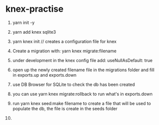 # knex-practise

1. yarn init -y 

2. yarn add knex sqlite3

3. yarn knex init  // creates a configuration file for knex

4. Create a migration with: yarn knex migrate:filename

5. under development in the knex config file add: useNullAsDefault: true

6. open up the newly created filename file in the migrations folder and fill in exports.up and exports.down

7. use DB Browser for SQLite to check the db has been created

8. you can use yarn knex migrate:rollback to run what's in exports.down

9. run yarn knex seed:make filename to create a file that will be used to populate the db, the file is create in the seeds folder

10.